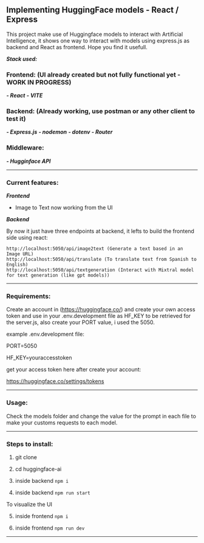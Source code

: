 ## Implementing HuggingFace models - React / Express

This project make use of Huggingface models to interact with Artificial Intelligence, it shows one way to interact with models using express.js as backend and React as frontend. Hope you find it usefull.

**_Stack used:_**

### Frontend: (UI already created but not fully functional yet - WORK IN PROGRESS)

**_- React_**
**_- VITE_**

### Backend: (Already working, use postman or any other client to test it)

**_- Express.js_**
**_- nodemon_**
**_- dotenv_**
**_- Router_**

### Middleware:

**_- Hugginface API_**

---

### Current features:

**_Frontend_**

- Image to Text now working from the UI

**_Backend_**

By now it just have three endpoints at backend, it lefts to build the frontend side using react:

    http://localhost:5050/api/image2text (Generate a text based in an Image URL)
    http://localhost:5050/api/translate (To translate text from Spanish to English)
    http://localhost:5050/api/textgeneration (Interact with Mixtral model for text generation (like gpt models))

---

### Requirements:

Create an account in (https://huggingface.co/) and create your own access token and use in your .env.development file as HF_KEY to be retrieved for the server.js, also create your PORT value, i used the 5050.

example .env.development file:

PORT=5050

HF_KEY=youraccesstoken

get your access token here after create your account:

https://huggingface.co/settings/tokens

---

### Usage:

Check the models folder and change the value for the prompt in each file to make your customs requests to each model.

---

### Steps to install:

1.  git clone

2.  cd huggingface-ai

3.  inside backend `npm i`

4.  inside backend `npm run start`

To visualize the UI

5. inside frontend `npm i`

6. inside frontend `npm run dev`

---
